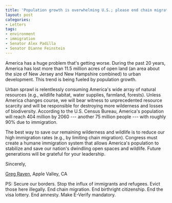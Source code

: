 ```yaml
---
title: 'Population growth is overwhelming U.S.; please end chain migration'
layout: post
categories:
- Letters
tags:
- environment
- immigration
- Senator Alex Padilla
- Senator Dianne Feinstein
---
```


America has a huge problem that's getting worse. During the past 20 years, America has lost more than 11.5 million acres of open land (an area about the size of New Jersey and New Hampshire combined) to urban development. This trend is being fueled by population growth.

Urban sprawl is relentlessly consuming America's wide array of natural resources (e.g., wildlife habitat, water supplies, farmland, forests). Unless America changes course, we will bear witness to unprecedented resource scarcity and will be responsible for destroying more wilderness and losses of biodiversity. According to the U.S. Census Bureau, America's population will reach 404 million by 2060 --- another 75 million people --- with roughly 90% due to immigration.

The best way to save our remaining wilderness and wildlife is to reduce our high immigration rates (e.g., by limiting chain migration). Congress must create a humane immigration system that allows America's population to stabilize and save our nation's dwindling open spaces and wildlife. Future generations will be grateful for your leadership.

Sincerely,

[Greg Raven](https://www.gregraven.org/), Apple Valley, CA

PS: Secure our borders. Stop the influx of immigrants and refugees. Evict those here illegally. End chain migration. End birthright citizenship. End the visa lottery. End amnesty. Make E-Verify mandatory.